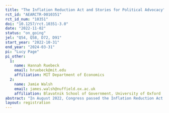```yaml
---
title: "The Inflation Reduction Act and Stories for Political Advocacy"
rct_id: "AEARCTR-0010351"
rct_id_num: "10351"
doi: "10.1257/rct.10351-3.0"
date: "2022-11-02"
status: "on_going"
jel: "Q54, Q58, D72, D91"
start_year: "2022-10-31"
end_year: "2024-03-31"
pi: "Lucy Page"
pi_other:
  1:
    name: Hannah Ruebeck
    email: hruebeck@mit.edu
    affiliation: MIT Department of Economics
  2:
    name: Jamie Walsh
    email: james.walsh@nuffield.ox.ac.uk
    affiliation: Blavatnik School of Government, University of Oxford
abstract: "In August 2022, Congress passed the Inflation Reduction Act (IRA), a bill with historic climate provisions, through the budget reconciliation process. The IRA was the most substantial package of climate legislation in US history, and it represented a major win for the US climate movement. However, it is project to accomplish only about 65% of the remaining emissions reductions required to reach the US' nationally-determined contributions to the Paris Agreement. This experiment will test how learning about the IRA's major, but incomplete, political win for the climate movement affects motivation to continue advocating for climate policy. Alongside, the experiment will also test the impacts of linking the IRA with a fictional story about the citizen-led climate movement that led to the bill's passage. We have three primary outcomes. First, we measure participants' collective external efficacy beliefs. Second, we have two primary measures of citizen action on climate change. The first is whether participants write and take steps to a letter to Congress about climate policy, and the second is donations of potential lottery winnings to climate advocacy groups. We supplement the main experimental survey, during which we collect our primary outcomes, with an obfuscated follow-up survey with additional measures of political engagement. "
layout: registration
---
```


